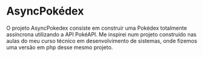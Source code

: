 # AsyncPokédex

O projeto AsyncPokedex consiste em construir uma Pokédex totalmente assíncrona utilizando a API PokéAPI. Me inspirei num projeto construído nas aulas do meu curso técnico em desenvolvimento de sistemas, onde fizemos uma versão em php desse mesmo projeto.